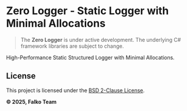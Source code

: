 # Zero Logger - Static Logger with Minimal Allocations

> The **Zero Logger** is under active development. The underlying C# framework libraries are subject to change.

High-Performance Static Structured Logger with Minimal Allocations.

## License

This project is licensed under the [BSD 2-Clause License](https://github.com/falko-team/zero-logger/blob/main/License.md).

**© 2025, Falko Team**
